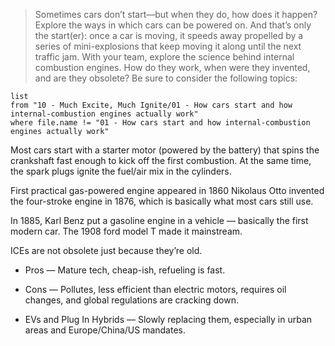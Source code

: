 > Sometimes cars don’t start—but when they do, how does it happen? Explore the ways in which cars can be powered on. And that’s only the start(er): once a car is moving, it speeds away propelled by a series of mini-explosions that keep moving it along until the next traffic jam. With your team, explore the science behind internal combustion engines. How do they work, when were they invented, and are they obsolete? Be sure to consider the following topics:

```dataview
list
from "10 - Much Excite, Much Ignite/01 - How cars start and how internal-combustion engines actually work"
where file.name != "01 - How cars start and how internal-combustion engines actually work"
```

Most cars start with a starter motor (powered by the battery) that spins the crankshaft fast enough to kick off the first combustion. At the same time, the spark plugs ignite the fuel/air mix in the cylinders.

First practical gas-powered engine appeared in 1860 Nikolaus Otto invented the four-stroke engine in 1876, which is basically what most cars still use.

In 1885, Karl Benz put a gasoline engine in a vehicle — basically the first modern car. The 1908 ford model T made it mainstream.

ICEs are not obsolete just because they’re old. 

 - Pros — Mature tech, cheap-ish, refueling is fast.

 - Cons — Pollutes, less efficient than electric motors, requires oil changes, and global regulations are cracking down.

 - EVs and Plug In Hybrids — Slowly replacing them, especially in urban areas and Europe/China/US mandates.